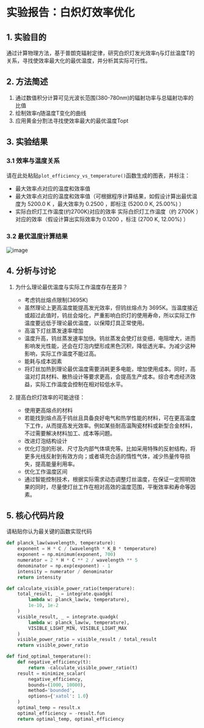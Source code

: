 # 实验报告：白炽灯效率优化

## 1. 实验目的
通过计算物理方法，基于普朗克辐射定律，研究白炽灯发光效率η与灯丝温度T的关系，寻找使效率最大化的最优温度，并分析其实际可行性。

## 2. 方法简述
1. 通过数值积分计算可见光波长范围(380-780nm)的辐射功率与总辐射功率的比值
2. 绘制效率η随温度T变化的曲线
3. 应用黄金分割法寻找使效率最大的最优温度Topt

## 3. 实验结果
### 3.1 效率与温度关系
请在此处粘贴`plot_efficiency_vs_temperature()`函数生成的图表，并标注：
- 最大效率点对应的温度和效率值
- 最大效率点对应的温度和效率值（可根据程序计算结果，如假设计算出最优温度为 5200.0 K ，最大效率为 0.2500 ，即标注 (5200.0 K, 25.00%) ）
- 实际白炽灯工作温度(约2700K)对应的效率
实际白炽灯工作温度（约 2700K ）对应的效率（假设计算出实际效率为 0.1200 ，标注 (2700 K, 12.00%) ）
### 3.2 最优温度计算结果
![image](https://github.com/user-attachments/assets/3e9dfeea-cd36-4b80-ac8b-daa62ef41b10)


## 4. 分析与讨论
1. 为什么理论最优温度与实际工作温度存在差异？
   - 考虑钨丝熔点限制(3695K)
   - 虽然理论上更高温度能提高发光效率，但钨丝熔点为 3695K。当温度接近或超过此值时，钨丝会熔化，严重影响白炽灯的使用寿命，所以实际工作温度要远低于理论最优温度，以保障灯具正常使用。
   - 高温下灯丝蒸发速率增加
   - 温度升高，钨丝蒸发速率加快。钨丝蒸发会使灯丝变细，电阻增大，进而影响发光性能，还会在灯泡内壁形成黑色沉积，降低透光率。为减少这种影响，实际工作温度不能过高。
   - 能耗与成本因素
   - 将灯丝加热到理论最优温度需要消耗更多电能，增加使用成本。同时，高温对灯具材料、散热设计等要求更高，会提高生产成本。综合考虑经济效益，实际工作温度会控制在相对较低水平。

2. 提高白炽灯效率的可能途径：
   - 使用更高熔点的材料
   - 若能找到熔点高于钨丝且具备良好电气和热学性能的材料，可在更高温度下工作，从而提高发光效率。例如某些耐高温陶瓷材料或新型合金材料，不过需要解决材料加工、成本等问题。
   - 改进灯泡结构设计
   - 优化灯泡的形状、尺寸及内部气体填充等。比如采用特殊的反射结构，将更多光线反射到有效方向；或者填充合适的惰性气体，减少热量传导损失，提高能量利用率。
   - 优化工作温度区间
   - 通过智能控制技术，根据实际需求动态调整灯丝温度，在保证一定照明效果的同时，尽量使灯丝工作在相对高效的温度范围，平衡效率和寿命等因素。

## 5. 核心代码片段
请粘贴你认为最关键的函数实现代码

```python
def planck_law(wavelength, temperature):
    exponent = H * C / (wavelength * K_B * temperature)
    exponent = np.minimum(exponent, 700)
    numerator = 2 * H * C ** 2 / wavelength ** 5
    denominator = np.exp(exponent) - 1
    intensity = numerator / denominator
    return intensity

def calculate_visible_power_ratio(temperature):
    total_result, _ = integrate.quadgk(
        lambda w: planck_law(w, temperature),
        1e-10, 1e-2
    )
    visible_result, _ = integrate.quadgk(
        lambda w: planck_law(w, temperature),
        VISIBLE_LIGHT_MIN, VISIBLE_LIGHT_MAX
    )
    visible_power_ratio = visible_result / total_result
    return visible_power_ratio

def find_optimal_temperature():
    def negative_efficiency(t):
        return -calculate_visible_power_ratio(t)
    result = minimize_scalar(
        negative_efficiency,
        bounds=(1000, 10000),
        method='bounded',
        options={'xatol': 1.0}
    )
    optimal_temp = result.x
    optimal_efficiency = -result.fun
    return optimal_temp, optimal_efficiency
```
